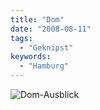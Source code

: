 ```yaml
---
title: "Dom"
date: "2008-08-11"
tags:
  - "Geknipst"
keywords:
  - "Hamburg"
---
```


![Dom-Ausblick](/images/codecandies/l-640-480-3647b510-8585-4e77-88c2-7d214055670b.jpeg)
